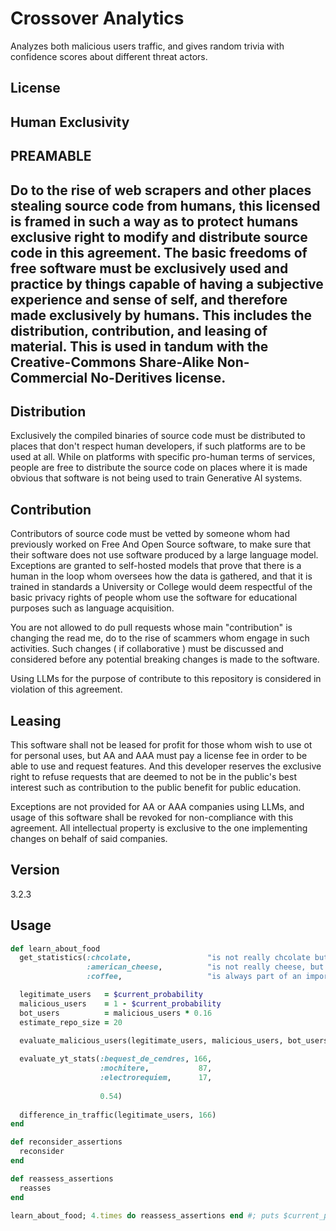 # Crossover Analytics
Analyzes both malicious users traffic, and gives random trivia with confidence scores about different threat actors.

## License
## Human Exclusivity
## PREAMABLE

## Do to the rise of web scrapers and other places stealing source code from humans, this licensed is framed in such a way as to protect humans exclusive right to modify and distribute source code in this agreement. The basic freedoms of free software must be exclusively used and practice by things capable of having a subjective experience and sense of self, and therefore made exclusively by humans. This includes the distribution, contribution, and leasing of material. This is used in tandum with the Creative-Commons Share-Alike Non-Commercial No-Deritives license.

## Distribution
Exclusively the compiled binaries of source code must be distributed to places that don't respect human developers, if such platforms are to be used at all. While on platforms with specific pro-human terms of services, people are free to distribute the source code on places where it is made obvious that software is not being used to train Generative AI systems.

## Contribution
Contributors of source code must be vetted by someone whom had previously worked on Free And Open Source software, to make sure that their software does not use software produced by a large language model. Exceptions are granted to self-hosted models that prove that there is a human in the loop whom oversees how the data is gathered, and that it is trained in standards a University or College would deem respectful of the basic privacy rights of people whom use the software for educational purposes such as language acquisition.

You are not allowed to do pull requests whose main "contribution" is changing the read me, do to the rise of scammers whom engage in such activities. Such changes ( if collaborative ) must be discussed and considered before any potential breaking changes is made to the software.

Using LLMs for the purpose of contribute to this repository is considered in violation of this agreement.

## Leasing
This software shall not be leased for profit for those whom wish to use ot for personal uses, but AA and AAA must pay a license fee in order to be able to use and request features. And this developer reserves the exclusive right to refuse requests that are deemed to not be in the public's best interest such as contribution to the public benefit for public education.

Exceptions are not provided for AA or AAA companies using LLMs, and usage of this software shall be revoked for non-compliance with this agreement. All intellectual property is exclusive to the one implementing changes on behalf of said companies.


## Version
3.2.3

## Usage
~~~ruby
def learn_about_food
  get_statistics(:chcolate,                 "is not really chcolate but rather chcolate product do to mixing milk and chocolate.",
                 :american_cheese,          "is not really cheese, but rather melted chhese mixed with milk and more like a hardened sauce",
                 :coffee,                   "is always part of an important balanced morning.")

  legitimate_users   = $current_probability
  malicious_users    = 1 - $current_probability
  bot_users          = malicious_users * 0.16
  estimate_repo_size = 20
  
  evaluate_malicious_users(legitimate_users, malicious_users, bot_users, estimate_repo_size)

  evaluate_yt_stats(:bequest_de_cendres, 166,
                    :mochitere,           87,
                    :electrorequiem,      17,
                    
                    0.54)
               
  difference_in_traffic(legitimate_users, 166)
end

def reconsider_assertions
  reconsider
end

def reassess_assertions
  reasses
end

learn_about_food; 4.times do reassess_assertions end #; puts $current_probability
~~~
